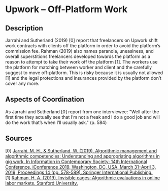 # Upwork – Off-Platform Work

## Description

Jarrahi and Sutherland (2019) [0] report that freelancers on Upwork shift work contracts with clients off the platform in order to avoid the platform’s commission fee. Rahman (2019) also names paranoia, uneasiness, and overall superstitions freelancers developed towards the platform as a reason to attempt to take their work off the platform [1]. 
The workers use the platform for matching between worker and client and the carefully suggest to move off-platform. This is risky because it is usually not allowed [1] and the legal protections and insurances provided by the platform don’t cover any more.

## Aspects of Coordination

As Jarrahi and Sutherland [0] report from one interviewee: "Well after the first time they actually see that I’m not a freak and I do a good job and will do the work that’s when I’ll usually ask." (p. 584)

## Sources

[0] [Jarrahi, M. H., & Sutherland, W. (2019). Algorithmic management and algorithmic competencies: Understanding and appropriating algorithms in gig work. In Information in Contemporary Society: 14th International Conference, iConference 2019, Washington, DC, USA, March 31–April 3, 2019, Proceedings 14 (pp. 578-589). Springer International Publishing.](https://doi.org/10.1007/978-3-030-15742-5_55)    
[1] [Rahman, H. A. (2019). Invisible cages: Algorithmic evaluations in online labor markets. Stanford University.](https://www.proquest.com/dissertations-theses/invisible-cages-algorithmic-evaluations-online/docview/2498308101/se-2?accountid=104721)  